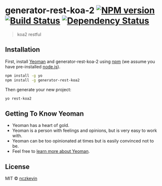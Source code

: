 # generator-rest-koa-2 [![NPM version][npm-image]][npm-url] [![Build Status][travis-image]][travis-url] [![Dependency Status][daviddm-image]][daviddm-url]
> koa2 restful

## Installation

First, install [Yeoman](http://yeoman.io) and generator-rest-koa-2 using [npm](https://www.npmjs.com/) (we assume you have pre-installed [node.js](https://nodejs.org/)).

```bash
npm install -g yo
npm install -g generator-rest-koa2
```

Then generate your new project:

```bash
yo rest-koa2
```

## Getting To Know Yeoman

 * Yeoman has a heart of gold.
 * Yeoman is a person with feelings and opinions, but is very easy to work with.
 * Yeoman can be too opinionated at times but is easily convinced not to be.
 * Feel free to [learn more about Yeoman](http://yeoman.io/).

## License

MIT © [nczkevin](nczkevin.com)


[npm-image]: https://badge.fury.io/js/generator-rest-koa2.svg
[npm-url]: https://www.npmjs.com/package/generator-rest-koa2
[travis-image]: https://travis-ci.org/nczkevin/generator-rest-koa2.svg?branch=master
[travis-url]: https://travis-ci.org/nczkevin/generator-rest-koa2
[daviddm-image]: https://david-dm.org/nczkevin/generator-rest-koa2/status.svg
[daviddm-url]: https://david-dm.org/nczkevin/generator-rest-koa2
